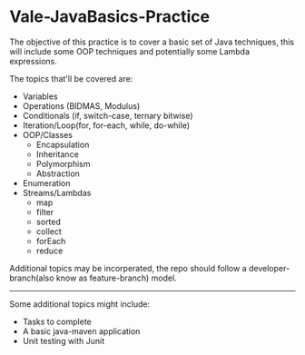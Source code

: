 # Vale-JavaBasics-Practice

The objective of this practice is to cover a basic set of Java techniques, this will include some OOP techniques and potentially some Lambda expressions.

The topics that'll be covered are:
- Variables
- Operations (BIDMAS, Modulus)
- Conditionals (if, switch-case, ternary bitwise)
- Iteration/Loop(for, for-each, while, do-while)
- OOP/Classes
  - Encapsulation
  - Inheritance
  - Polymorphism
  - Abstraction
- Enumeration
- Streams/Lambdas
  - map
  - filter
  - sorted
  - collect
  - forEach
  - reduce

Additional topics may be incorperated, the repo should follow a developer-branch(also know as feature-branch)
   model.
   
---

Some additional topics might include:
- Tasks to complete
- A basic java-maven application
- Unit testing with Junit
